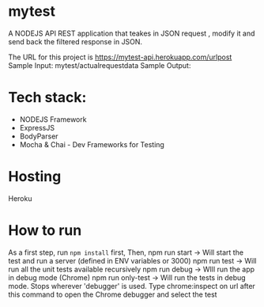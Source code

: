 # mytest
A NODEJS API REST application that teakes in JSON request , modify it and send back the filtered response in JSON.  

The URL for this project is https://mytest-api.herokuapp.com/urlpost
Sample Input: mytest/actualrequestdata
Sample Output: 


# Tech stack:
- NODEJS Framework
- ExpressJS
- BodyParser
- Mocha & Chai - Dev Frameworks for Testing

# Hosting 
Heroku 

# How to run
As a first step, run `npm install` first, 
Then, 
npm run start     -> Will start the test and run a server (defined in ENV variables or 3000)
npm run test      -> Will run all the unit tests available recursively
npm run debug     -> WIll run the app in debug mode (Chrome)
npm run only-test -> Will run the tests in debug mode. Stops wherever 'debugger' is used. 
                     Type chrome:inspect on url after this command to open the Chrome debugger and select the test


